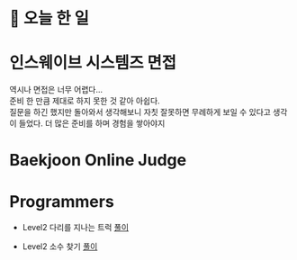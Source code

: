 # :thought_balloon: __오늘 한 일__

# __인스웨이브 시스템즈 면접__
역시나 면접은 너무 어렵다...  
준비 한 만큼 제대로 하지 못한 것 같아 아쉽다.  
질문을 하긴 했지만 돌아와서 생각해보니 자칫 잘못하면 무례하게 보일 수 있다고 생각이 들었다.
더 많은 준비를 하며 경험을 쌓아야지

# __Baekjoon Online Judge__

# __Programmers__
* Level2 다리를 지나는 트럭 [풀이](https://github.com/seungrokoh/TIL/blob/master/Algorithm/Programmers/contents/42583.md)

* Level2 소수 찾기 [풀이](https://github.com/seungrokoh/TIL/blob/master/Algorithm/Programmers/contents/42839.md)
